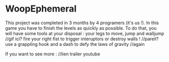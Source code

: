 # WoopEphemeral
This project was completed in 3 months by 4 programers (it's us !). In this game you have to finish the levels as quickly as possible. To do that, you will have some tools at your disposal :
your legs to move, jump and walljump 
//gif ici?
fire your right fist to trigger interuptors or destroy walls !
//pareil?
use a grappling hook and a dash to defy the laws of gravity
//again

If you want to see more :
//lien trailer youtube
